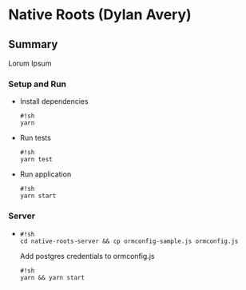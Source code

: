 Native Roots (Dylan Avery)
=========

Summary
---
Lorum Ipsum  



### Setup and Run
 * Install dependencies
    ```
    #!sh
    yarn
    ```

* Run tests
    ```
    #!sh
    yarn test
    ```

 * Run application
    ```
    #!sh
    yarn start
    ```

### Server
 *  ```
    #!sh
    cd native-roots-server && cp ormconfig-sample.js ormconfig.js
    ```
    
    Add postgres credentials to ormconfig.js

    ```
    #!sh
    yarn && yarn start
    ```

